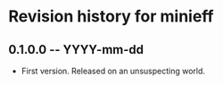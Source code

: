 # Revision history for minieff

## 0.1.0.0 -- YYYY-mm-dd

* First version. Released on an unsuspecting world.
